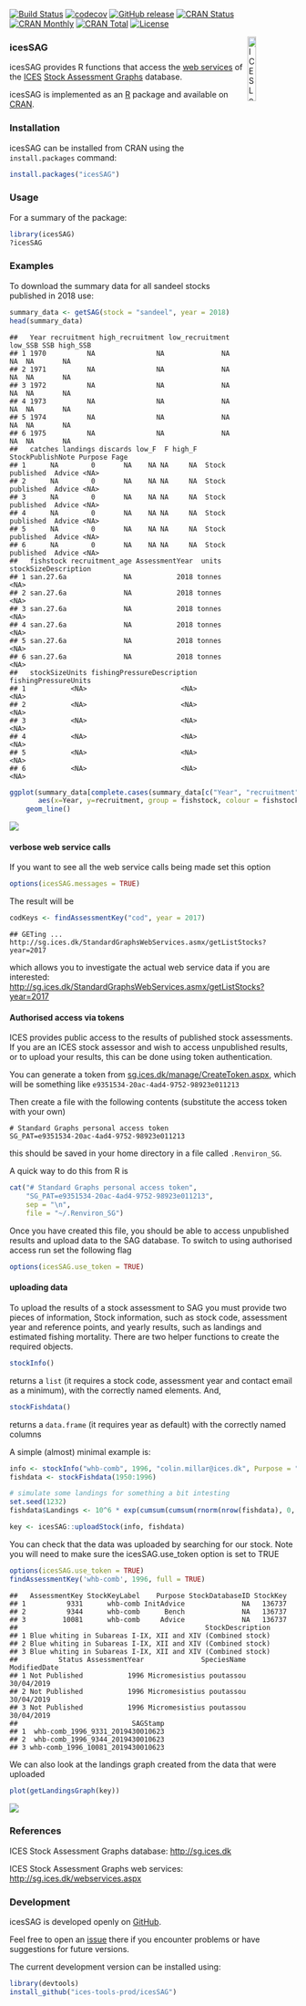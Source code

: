 [![Build
Status](https://travis-ci.org/ices-tools-prod/icesSAG.svg?branch=release)](https://travis-ci.org/ices-tools-prod/icesSAG)
[![codecov](https://codecov.io/gh/ices-tools-prod/icesSAG/branch/master/graph/badge.svg)](https://codecov.io/gh/ices-tools-prod/icesSAG)
[![GitHub
release](https://img.shields.io/github/release/ices-tools-prod/icesSAG.svg?maxAge=6000)]()
[![CRAN
Status](http://r-pkg.org/badges/version/icesSAG)](https://cran.r-project.org/package=icesSAG)
[![CRAN
Monthly](http://cranlogs.r-pkg.org/badges/icesSAG)](https://cran.r-project.org/package=icesSAG)
[![CRAN
Total](http://cranlogs.r-pkg.org/badges/grand-total/icesSAG)](https://cran.r-project.org/package=icesSAG)
[![License](https://img.shields.io/badge/license-GPL%20\(%3E%3D%202\)-blue.svg)](https://www.gnu.org/licenses/gpl-3.0.en.html)

[<img align="right" alt="ICES Logo" width="17%" height="17%" src="http://ices.dk/_layouts/15/1033/images/icesimg/iceslogo.png">](http://ices.dk)

### icesSAG

icesSAG provides R functions that access the [web
services](http://sg.ices.dk/webservices.aspx) of the
[ICES](http://ices.dk) [Stock Assessment Graphs](http://sg.ices.dk)
database.

icesSAG is implemented as an [R](https://www.r-project.org) package and
available on [CRAN](https://cran.r-project.org/package=icesSAG).

### Installation

icesSAG can be installed from CRAN using the `install.packages` command:

``` r
install.packages("icesSAG")
```

### Usage

For a summary of the package:

``` r
library(icesSAG)
?icesSAG
```

### Examples

To download the summary data for all sandeel stocks published in 2018
use:

``` r
summary_data <- getSAG(stock = "sandeel", year = 2018)
head(summary_data)
```

    ##   Year recruitment high_recruitment low_recruitment low_SSB SSB high_SSB
    ## 1 1970          NA               NA              NA      NA  NA       NA
    ## 2 1971          NA               NA              NA      NA  NA       NA
    ## 3 1972          NA               NA              NA      NA  NA       NA
    ## 4 1973          NA               NA              NA      NA  NA       NA
    ## 5 1974          NA               NA              NA      NA  NA       NA
    ## 6 1975          NA               NA              NA      NA  NA       NA
    ##   catches landings discards low_F  F high_F StockPublishNote Purpose Fage
    ## 1      NA        0       NA    NA NA     NA  Stock published  Advice <NA>
    ## 2      NA        0       NA    NA NA     NA  Stock published  Advice <NA>
    ## 3      NA        0       NA    NA NA     NA  Stock published  Advice <NA>
    ## 4      NA        0       NA    NA NA     NA  Stock published  Advice <NA>
    ## 5      NA        0       NA    NA NA     NA  Stock published  Advice <NA>
    ## 6      NA        0       NA    NA NA     NA  Stock published  Advice <NA>
    ##   fishstock recruitment_age AssessmentYear  units stockSizeDescription
    ## 1 san.27.6a              NA           2018 tonnes                 <NA>
    ## 2 san.27.6a              NA           2018 tonnes                 <NA>
    ## 3 san.27.6a              NA           2018 tonnes                 <NA>
    ## 4 san.27.6a              NA           2018 tonnes                 <NA>
    ## 5 san.27.6a              NA           2018 tonnes                 <NA>
    ## 6 san.27.6a              NA           2018 tonnes                 <NA>
    ##   stockSizeUnits fishingPressureDescription fishingPressureUnits
    ## 1           <NA>                       <NA>                 <NA>
    ## 2           <NA>                       <NA>                 <NA>
    ## 3           <NA>                       <NA>                 <NA>
    ## 4           <NA>                       <NA>                 <NA>
    ## 5           <NA>                       <NA>                 <NA>
    ## 6           <NA>                       <NA>                 <NA>

``` r
ggplot(summary_data[complete.cases(summary_data[c("Year", "recruitment")]),], 
       aes(x=Year, y=recruitment, group = fishstock, colour = fishstock)) +
    geom_line()
```

![](README_files/figure-gfm/unnamed-chunk-2-1.png)<!-- -->

#### verbose web service calls

If you want to see all the web service calls being made set this option

``` r
options(icesSAG.messages = TRUE)
```

The result will
    be

``` r
codKeys <- findAssessmentKey("cod", year = 2017)
```

    ## GETing ... http://sg.ices.dk/StandardGraphsWebServices.asmx/getListStocks?year=2017

which allows you to investigate the actual web service data if you are
interested:
<http://sg.ices.dk/StandardGraphsWebServices.asmx/getListStocks?year=2017>

#### Authorised access via tokens

ICES provides public access to the results of published stock
assessments. If you are an ICES stock assessor and wish to access
unpublished results, or to upload your results, this can be done using
token authentication.

You can generate a token from
[sg.ices.dk/manage/CreateToken.aspx](https://sg.ices.dk/manage/CreateToken.aspx),
which will be something like `e9351534-20ac-4ad4-9752-98923e011213`

Then create a file with the following contents (substitute the access
token with your own)

    # Standard Graphs personal access token
    SG_PAT=e9351534-20ac-4ad4-9752-98923e011213

this should be saved in your home directory in a file called
`.Renviron_SG`.

A quick way to do this from R is

``` r
cat("# Standard Graphs personal access token",
    "SG_PAT=e9351534-20ac-4ad4-9752-98923e011213",
    sep = "\n",
    file = "~/.Renviron_SG")
```

Once you have created this file, you should be able to access
unpublished results and upload data to the SAG database. To switch to
using authorised access run set the following flag

``` r
options(icesSAG.use_token = TRUE)
```

#### uploading data

To upload the results of a stock assessment to SAG you must provide two
pieces of information, Stock information, such as stock code, assessment
year and reference points, and yearly results, such as landings and
estimated fishing mortality. There are two helper functions to create
the required objects.

``` r
stockInfo()
```

returns a `list` (it requires a stock code, assessment year and contact
email as a minimum), with the correctly named elements. And,

``` r
stockFishdata()
```

returns a `data.frame` (it requires year as default) with the correctly
named columns

A simple (almost) minimal example
is:

``` r
info <- stockInfo("whb-comb", 1996, "colin.millar@ices.dk", Purpose = "")
fishdata <- stockFishdata(1950:1996)

# simulate some landings for something a bit intesting
set.seed(1232)
fishdata$Landings <- 10^6 * exp(cumsum(cumsum(rnorm(nrow(fishdata), 0, 0.1))))

key <- icesSAG::uploadStock(info, fishdata)
```

You can check that the data was uploaded by searching for our stock.
Note you will need to make sure the icesSAG.use\_token option is set to
TRUE

``` r
options(icesSAG.use_token = TRUE)
findAssessmentKey('whb-comb', 1996, full = TRUE)
```

    ##   AssessmentKey StockKeyLabel    Purpose StockDatabaseID StockKey
    ## 1          9331      whb-comb InitAdvice              NA   136737
    ## 2          9344      whb-comb      Bench              NA   136737
    ## 3         10081      whb-comb     Advice              NA   136737
    ##                                              StockDescription
    ## 1 Blue whiting in Subareas I-IX, XII and XIV (Combined stock)
    ## 2 Blue whiting in Subareas I-IX, XII and XIV (Combined stock)
    ## 3 Blue whiting in Subareas I-IX, XII and XIV (Combined stock)
    ##          Status AssessmentYear              SpeciesName ModifiedDate
    ## 1 Not Published           1996 Micromesistius poutassou   30/04/2019
    ## 2 Not Published           1996 Micromesistius poutassou   30/04/2019
    ## 3 Not Published           1996 Micromesistius poutassou   30/04/2019
    ##                            SAGStamp
    ## 1  whb-comb_1996_9331_2019430010623
    ## 2  whb-comb_1996_9344_2019430010623
    ## 3 whb-comb_1996_10081_2019430010623

We can also look at the landings graph created from the data that were
uploaded

``` r
plot(getLandingsGraph(key))
```

![](README_files/figure-gfm/landings-plot-1.png)<!-- -->

### References

ICES Stock Assessment Graphs database: <http://sg.ices.dk>

ICES Stock Assessment Graphs web services:
<http://sg.ices.dk/webservices.aspx>

### Development

icesSAG is developed openly on
[GitHub](https://github.com/ices-tools-prod/icesSAG).

Feel free to open an
[issue](https://github.com/ices-tools-prod/icesSAG/issues) there if you
encounter problems or have suggestions for future versions.

The current development version can be installed using:

``` r
library(devtools)
install_github("ices-tools-prod/icesSAG")
```
